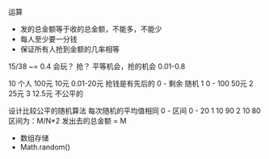 运算
- 发的总金额等于收的总金额，不能多，不能少
- 每人至少要一分钱
- 保证所有人抢到金额的几率相等

15/38 ~= 0.4
会玩？ 抢？
平等机会，抢的机会
0.01-0.8

10 个人 100元
10元 0.01-20元
抢钱是有先后的 0 - 剩余 随机
1     0 - 100   50元
2     25元
3     12.5元
不公平的 

设计比较公平的随机算法
每次随机的平均值相同
0 - 区间
0 - 20
1 10  90
2 10  80
区间为：M/N*2
发出去的总金额 = M

- 数组存储
- Math.random()